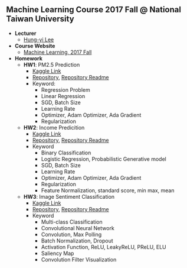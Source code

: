 ## Machine Learning Course 2017 Fall @ National Taiwan University
* **Lecturer**
	+ [Hung-yi Lee](http://speech.ee.ntu.edu.tw/~tlkagk/)
* **Course Website**
	+ [Machine Learning, 2017 Fall](http://speech.ee.ntu.edu.tw/~tlkagk/courses_ML17_2.html)
* **Homework**
	- **HW1**: PM2.5 Prediction
		+ [Kaggle Link](https://www.kaggle.com/c/ml-2017fall-hw1)
		+ [Repository](https://github.com/tainvecs/ml-2017/tree/master/hw1), [Repository Readme](https://github.com/tainvecs/ml-2017/blob/master/hw1/README.md)
		+ Keyword:
			- Regression Problem
			- Linear Regression
			- SGD, Batch Size
			- Learning Rate
			- Optimizer, Adam Optimizer, Ada Gradient
    		- Regularization
    - **HW2**: Income Predicition
    	+ [Kaggle Link](https://www.kaggle.com/c/ml-2017fall-hw2)
    	+ [Repository](https://github.com/tainvecs/ml-2017/tree/master/hw2), [Repository Readme](https://github.com/tainvecs/ml-2017/blob/master/hw2/README.md)
    	+ Keyword
    		- Binary Classification
    		- Logistic Regression, Probabilistic Generative model
			- SGD, Batch Size
			- Learning Rate
			- Optimizer, Adam Optimizer, Ada Gradient
    		- Regularization
			- Feature Normalization, standard score, min max, mean
	- **HW3**: Image Sentiment Classification
    	+ [Kaggle Link](https://www.kaggle.com/c/ml-2017fall-hw3)
    	+ [Repository](https://github.com/tainvecs/ml-2017/tree/master/hw3), [Repository Readme](https://github.com/tainvecs/ml-2017/blob/master/hw3/README.md)
    	+ Keyword
    		- Multi-class Classification
    		- Convolutional Neural Network
			- Convolution, Max Polling
			- Batch Normalization, Dropout
			- Activation Function, ReLU, LeakyReLU, PReLU, ELU
			- Saliency Map
			- Convolution Filter Visualization
